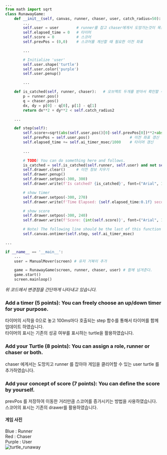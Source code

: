 ```python
...
from math import sqrt
class RunawayGame:
    def __init__(self, canvas, runner, chaser, user, catch_radius=50):
        ...
        self.user = user        # runner를 잡고 chaser에게서 도망가는것이 목표
        self.elapsed_time = 0   # 타이머
        self.score = 0          # 스코어
        self.prevPos = (0,0)    # 스코어를 계산할 때 필요한 이전 좌표

        ...

        # Initialize 'user'
        self.user.shape('turtle')
        self.user.color('purple')
        self.user.penup()

        ...

    def is_catched(self, runner, chaser):   # 오브젝트 두개를 받아서 확인할 수 있도록 변경
        p = runner.pos()
        q = chaser.pos()
        dx, dy = p[0] - q[0], p[1] - q[1]
        return dx**2 + dy**2 < self.catch_radius2

    ...

    def step(self):
        self.score+=sqrt(abs(self.user.pos()[0]-self.prevPos[0])**2+abs(self.user.pos()[1]-self.prevPos[1])**2)/10  # 이동한 거리/10 만큼 스코어 증가
        self.prevPos = self.user.pos()                  # 이전 좌표 갱신 
        self.elapsed_time += self.ai_timer_msec/1000    # 타이머 갱신
        
        ...

        # TODO) You can do something here and follows.
        is_catched = self.is_catched(self.runner, self.user) and not self.is_catched(self.user, self.chaser)    # chaser 에게 잡히지 않고 runner를 잡으면 True
        self.drawer.clear()     # 이전 정보 지우기
        self.drawer.penup()
        self.drawer.setpos(-300, 300)
        self.drawer.write(f'Is catched? {is_catched}', font=("Arial", 12, "normal"))

        # show timer
        self.drawer.setpos(-300, 270)
        self.drawer.write(f'Time Elapsed: {self.elapsed_time:0.1f} seconds', font=("Arial", 12, "normal"))  # 타이머 표시 갱신

        # show score
        self.drawer.setpos(-300, 240)
        self.drawer.write(f'Score: {int(self.score)}', font=("Arial", 12, "normal"))    # 스코어 표시 갱신

        # Note) The following line should be the last of this function to keep the game playing
        self.canvas.ontimer(self.step, self.ai_timer_msec)

...

if __name__ == '__main__':
    ...
    user = ManualMover(screen) # 유저 거북이 추가

    game = RunawayGame(screen, runner, chaser, user) # 함께 넘겨준다.
    game.start()
    screen.mainloop()
```
*위 코드에서 변경점을 간단하게 나타내고 있습니다.*

### Add a timer (5 points): You can freely choose an up/down timer for your purpose.
타이머의 시작을 0으로 놓고 100ms마다 호출되는 step 함수를 통해서 타이머를 함께 업데이트 하였습니다.<br>
타이머의 표시는 기존의 성공 여부를 표시하는 turtle을 활용하였습니다.
### Add your Turtle (8 points): You can assign a role, runner or chaser or both.
chaser 에게서는 도망치고 runner 를 잡아야 게임을 클리어할 수 있는 user turtle 를 추가하였습니다.
### Add your concept of score (7 points): You can define the score by yourself.
prevPos 를 저장하여 이동한 거리만큼 스코어를 증가시키는 방법을 사용하였습니다.<br>
스코어의 표시는 기존의 drawer를 활용하였습니다.

#### **게임 사진**
Blue : Runner<br>
Red : Chaser<br>
Purple : User<br>
![turtle_runaway](https://github.com/user-attachments/assets/6a861bae-1dca-4c14-badb-8bc94729b8ed)